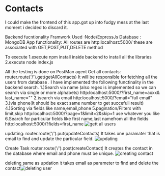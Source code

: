 # Contacts
I could make the frontend of this app.got up into fudgy mess at the last moment i decided to discard it.

Backend fucntionality
Framwork Used :Node/ExpressJs
Database : MongoDB
 App functionality:
All routes are 
    http:localhost:5000/
these are associated with GET,POST,PUT,DELETE  method

To execute 
1.execute npm install inside backend to install all the libraries
2.execute node index.js

All the testing is done on PostMan agent
Get all contacts:
router.route('/').get(getAllContacts)
It will be responsible for fetching all the users from database .
I have implemented the following functinality in the backend search.
1.)Search via name (also regex is implemented so we can search via single or more alphabets)
    http:localhost:5000/?first_name=axxx& last_name=""
2.)search via email
    http:localhost:5000/?email="full email"
3.)via phone(It should be exact same number to get succefull result)
4.)Sorting via fields like name,email,phone
5.pagination/Filters with limit,skip
    http:localhost:5000/?page=1&limit=2&skip=1
    use whatever you like 
6.Search for particular fields like first name,last namefrom all the fields
    http:localhost:5000/?fields=first_name
![gett all users](https://user-images.githubusercontent.com/38659267/164782760-ab45952a-45ab-4f58-8be5-9f753904363e.png)


updating:
    router.route('/').put(updateContacts)
    It takes one paramater that is email to find and update the particular field.
![updating](https://user-images.githubusercontent.com/38659267/164782773-df90ac22-0a77-433d-b2f9-3bb65bef452a.png)

Create Task
router.route('/').post(createContact)
    It creates the contact in the database where email and phone must be unique.
![creating contact](https://user-images.githubusercontent.com/38659267/164782782-19450365-ae40-4be5-90b4-ff566a286f64.png)

deleting
same as updation it takes email as parameter to find and delete the contact![deleting user](https://user-images.githubusercontent.com/38659267/164782789-578d8aa2-afea-465e-bd7b-54762a22eb5e.png)
